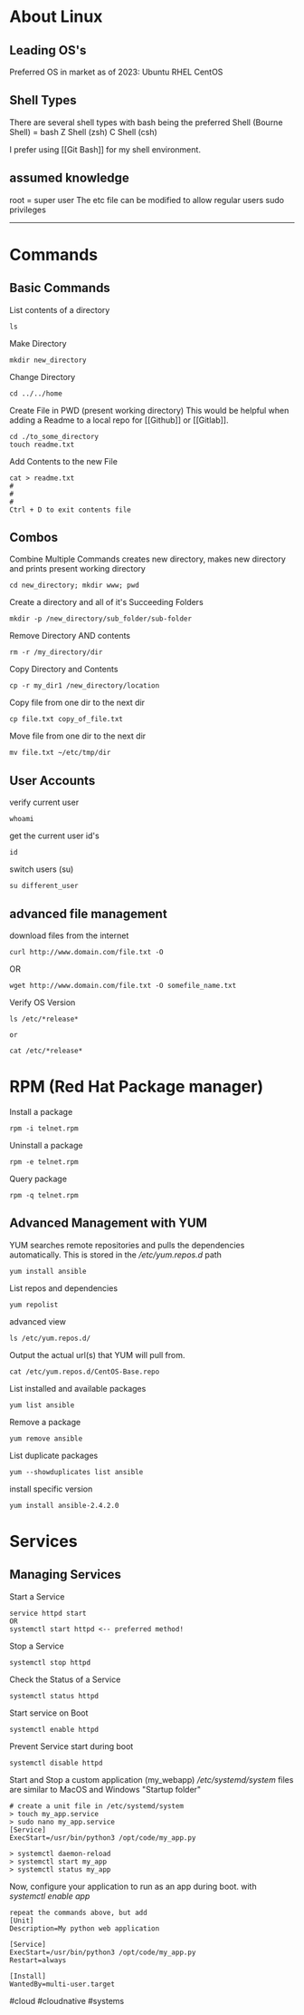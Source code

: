 # About Linux
## Leading OS's
Preferred OS in market as of 2023: 
Ubuntu 
RHEL
CentOS 


## Shell Types
There are several shell types with bash being the preferred
Shell (Bourne Shell) = bash 
Z Shell (zsh)
C Shell (csh)

I prefer using [[Git Bash]] for my shell environment. 

## assumed knowledge
root = super user
The etc file can be modified to allow regular users sudo privileges 

---
# Commands
##  Basic Commands
List contents of a directory
```
ls
```

Make Directory
```
mkdir new_directory
```

Change Directory 
```
cd ../../home
```

Create File in PWD (present working directory)
This would be helpful when adding a Readme to a local repo for [[Github]] or [[Gitlab]].
```
cd ./to_some_directory
touch readme.txt 
```

Add Contents to the new File
```
cat > readme.txt
# 
# 
# 
Ctrl + D to exit contents file
```

## Combos
Combine Multiple Commands
creates new directory, makes new directory and prints present working directory
```
cd new_directory; mkdir www; pwd 
```

Create a directory and all of it's Succeeding Folders
```
mkdir -p /new_directory/sub_folder/sub-folder
```

Remove Directory AND contents
```
rm -r /my_directory/dir
```

Copy Directory and Contents
```
cp -r my_dir1 /new_directory/location
```

Copy file from one dir to the next dir
```
cp file.txt copy_of_file.txt
```

Move file from one dir to the next dir
```
mv file.txt ~/etc/tmp/dir
```

## User Accounts
verify current user
```
whoami
```

get the current user id's
```
id
```

switch users (su)
```
su different_user
```

## advanced file management
download files from the internet
```
curl http://www.domain.com/file.txt -O
```
OR
```
wget http://www.domain.com/file.txt -O somefile_name.txt
```

Verify OS Version
```
ls /etc/*release*

or 

cat /etc/*release*
```

# RPM (Red Hat Package manager)
Install a package
```
rpm -i telnet.rpm
```

Uninstall a package
```
rpm -e telnet.rpm
```

Query package
```
rpm -q telnet.rpm
```

## Advanced Management with YUM
YUM searches remote repositories and pulls the dependencies automatically. This is stored in the */etc/yum.repos.d*  path
```
yum install ansible
```

List repos and dependencies
```
yum repolist
```

advanced view
```
ls /etc/yum.repos.d/
```

Output the actual url(s) that YUM will pull from.
```
cat /etc/yum.repos.d/CentOS-Base.repo 
```

List installed and available packages
```
yum list ansible
```

Remove a package
```
yum remove ansible
```

List duplicate packages
```
yum --showduplicates list ansible
```

install specific version
```
yum install ansible-2.4.2.0
```

# Services
## Managing Services
Start a Service
```
service httpd start
OR 
systemctl start httpd <-- preferred method! 
```

Stop a Service
```
systemctl stop httpd
```

Check the Status of a Service
```
systemctl status httpd
```

Start service on Boot
```
systemctl enable httpd
```

Prevent Service start during boot
```
systemctl disable httpd
```

Start and Stop a custom application (my_webapp)
*/etc/systemd/system* files are similar to MacOS and Windows "Startup folder"
```
# create a unit file in /etc/systemd/system
> touch my_app.service
> sudo nano my_app.service
[Service]
ExecStart=/usr/bin/python3 /opt/code/my_app.py

> systemctl daemon-reload
> systemctl start my_app
> systemctl status my_app
```

Now, configure your application to run as an app during boot. with *systemctl enable app*
```
repeat the commands above, but add 
[Unit]
Description=My python web application

[Service]
ExecStart=/usr/bin/python3 /opt/code/my_app.py
Restart=always

[Install]
WantedBy=multi-user.target
```












#cloud #cloudnative #systems 